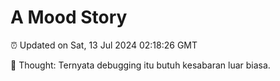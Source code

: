 # A Mood Story

⏰ Updated on Sat, 13 Jul 2024 02:18:26 GMT

💭 Thought: Ternyata debugging itu butuh kesabaran luar biasa.

